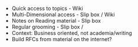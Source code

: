 - Quick access to topics - Wiki
- Multi-Dimensional access - Slip box / Wiki
- Notes on Reading material - Slip box
- Regular grooming - Slip box / 
- Context: Business oriented, not academia/writing
- Build RFCs from material on the internet?



